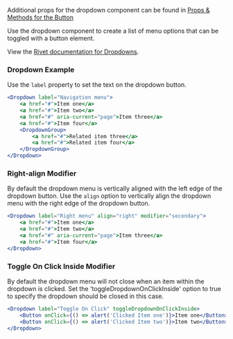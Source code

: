 Additional props for the dropdown component can be found in [Props & Methods for the Button](/#/Forms?id=button)

Use the dropdown component to create a list of menu options that can be toggled with a button element.

View the [Rivet documentation for Dropdowns](https://rivet.uits.iu.edu/components/navigation/dropdown/).

### Dropdown Example

Use the `label` property to set the text on the dropdown button.

```jsx
<Dropdown label="Navigation menu">
    <a href="#">Item one</a>
    <a href="#">Item two</a>
    <a href="#" aria-current="page">Item three</a>
    <a href="#">Item four</a>
    <DropdownGroup>
        <a href="#">Related item three</a>
        <a href="#">Related item four</a>
    </DropdownGroup>
</Dropdown>
```

### Right-align Modifier

By default the dropdown menu is vertically aligned with the left edge of the dropdown button. Use the `align` option to vertically align the dropdown menu with the right edge of the dropdown button.   

```jsx
<Dropdown label="Right menu" align="right" modifier="secondary">
    <a href="#">Item one</a>
    <a href="#">Item two</a>
    <a href="#" aria-current="page">Item three</a>
    <a href="#">Item four</a>
</Dropdown>
```

### Toggle On Click Inside Modifier

By default the dropdown menu will not close when an item within the dropdown is clicked. Set the 'toggleDropdownOnClickInside' option to true to specify the dropdown should be closed in this case.

```jsx
<Dropdown label="Toggle On Click" toggleDropdownOnClickInside>
    <Button onClick={() => alert('Clicked Item one')}>Item one</Button>
    <Button onClick={() => alert('Clicked Item two')}>Item two</Button>
</Dropdown>
```